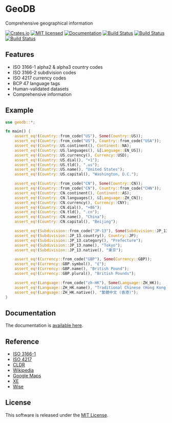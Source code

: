 GeoDB
==========================

Comprehensive geographical information

[![Crates.io][crates-badge]][crates-url]
[![MIT licensed][license-badge]][license-url]
[![Documentation][document-badge]][document-url]
[![Build Status][linux-badge]][linux-url]
[![Build Status][macos-badge]][macos-url]
[![Build Status][windows-badge]][windows-url]

[crates-badge]: https://img.shields.io/crates/v/geodb.svg
[crates-url]: https://crates.io/crates/geodb
[license-badge]: https://img.shields.io/badge/license-MIT-blue.svg
[license-url]: https://github.com/chensoft/geodb/blob/master/LICENSE
[document-badge]: https://docs.rs/geodb/badge.svg
[document-url]: https://docs.rs/geodb
[linux-badge]: https://github.com/chensoft/geodb/actions/workflows/linux.yml/badge.svg
[linux-url]: https://github.com/chensoft/geodb/actions/workflows/linux.yml
[macos-badge]: https://github.com/chensoft/geodb/actions/workflows/macos.yml/badge.svg
[macos-url]: https://github.com/chensoft/geodb/actions/workflows/macos.yml
[windows-badge]: https://github.com/chensoft/geodb/actions/workflows/windows.yml/badge.svg
[windows-url]: https://github.com/chensoft/geodb/actions/workflows/windows.yml

## Features

- ISO 3166-1 alpha2 & alpha3 country codes
- ISO 3166-2 subdivision codes
- ISO 4217 currency codes
- BCP 47 language tags
- Human-validated datasets
- Comprehensive information

## Example

```rust
use geodb::*;

fn main() {
    assert_eq!(Country::from_code("US"), Some(Country::US));
    assert_eq!(Country::from_code("US"), Country::from_code("USA"));
    assert_eq!(Country::US.continent(), Continent::NA);
    assert_eq!(Country::US.languages(), &[Language::EN_US]);
    assert_eq!(Country::US.currency(), Currency::USD);
    assert_eq!(Country::US.dial(), "+1");
    assert_eq!(Country::US.tld(), ".us");
    assert_eq!(Country::US.name(), "United States");
    assert_eq!(Country::US.capital(), "Washington, D.C.");

    assert_eq!(Country::from_code("CN"), Some(Country::CN));
    assert_eq!(Country::from_code("CN"), Country::from_code("CHN"));
    assert_eq!(Country::CN.continent(), Continent::AS);
    assert_eq!(Country::CN.languages(), &[Language::ZH_CN]);
    assert_eq!(Country::CN.currency(), Currency::CNY);
    assert_eq!(Country::CN.dial(), "+86");
    assert_eq!(Country::CN.tld(), ".cn");
    assert_eq!(Country::CN.name(), "China");
    assert_eq!(Country::CN.capital(), "Beijing");

    assert_eq!(Subdivision::from_code("JP-13"), Some(Subdivision::JP_13));
    assert_eq!(Subdivision::JP_13.country(), Country::JP);
    assert_eq!(Subdivision::JP_13.category(), "Prefecture");
    assert_eq!(Subdivision::JP_13.name(), "Tokyo");
    assert_eq!(Subdivision::JP_13.native(), "東京");

    assert_eq!(Currency::from_code("GBP"), Some(Currency::GBP));
    assert_eq!(Currency::GBP.symbol(), "£");
    assert_eq!(Currency::GBP.name(), "British Pound");
    assert_eq!(Currency::GBP.plural(), "British Pounds");

    assert_eq!(Language::from_code("zh-HK"), Some(Language::ZH_HK));
    assert_eq!(Language::ZH_HK.name(), "Traditional Chinese (Hong Kong)");
    assert_eq!(Language::ZH_HK.native(), "繁體中文 (香港)");
}
```

## Documentation

The documentation is [available here](https://docs.rs/geodb).

## Reference

* [ISO 3166-1](https://www.iso.org/obp/ui/#search)
* [ISO 4217](https://www.six-group.com/en/products-services/financial-information/data-standards.html)
* [CLDR](https://cldr.unicode.org/index/downloads)
* [Wikipedia](https://en.wikipedia.org/wiki/Main_Page)
* [Google Maps](https://map.google.com)
* [XE](https://www.xe.com/currencyconverter/convert/?Amount=100&From=HKD&To=USD)
* [Wise](https://wise.com/gb/currency-converter/currencies/usd-us-dollar)

## License

This software is released under the [MIT License](https://github.com/chensoft/geodb?tab=MIT-1-ov-file).